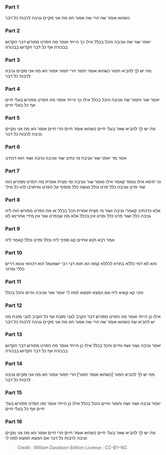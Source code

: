 
### Part 1
כשהוא אומר שה הרי שה אמור הא מה אני מקיים גניבה לרבות כל דבר

### Part 2
יאמר שור שה וגניבה והכל בכלל אילו כך הייתי אומר מה הפרט מפורש דבר הקדוש בבכורה אף כל דבר הקדוש בבכורה

### Part 3
מה יש לך להביא חמור כשהוא אומר חמור הרי חמור אמור הא מה אני מקיים גניבה לרבות כל דבר

### Part 4
יאמר שור וחמור שה וגניבה והכל בכלל אילו כך הייתי אומר מה הפרט מפורש בעלי חיים אף כל בעלי חיים

### Part 5
מה יש לך להביא שאר בעלי חיים כשהוא אומר חיים הרי חיים אמור הא מה אני מקיים גניבה לרבות כל דבר

### Part 6
אמר מר יאמר שור וגניבה מי כתיב שור וגניבה גניבה ושור הוא דכתיב

### Part 7
וכי תימא אילו נאמר קאמר אילו נאמר שור וגניבה ומי מצית אמרת מה הפרט מפורש הוה שור פרט וגניבה כלל פרט וכלל נעשה כלל מוסיף על הפרט ואיתרבו להו כל מילי

### Part 8
אלא כדכתיב קאמרי גניבה ושור מי מצית אמרת הכל בכלל או מה הפרט מפורש הוה ליה גניבה כלל ושור פרט כלל ופרט אין בכלל אלא מה שבפרט שור אין מידי אחרינא לא

### Part 9
אמר רבא תנא אחיים קא סמיך ליה וכלל ופרט וכלל קאמר ליה

### Part 10
והא לא דמי כללא בתרא לכללא קמא הא תנא דבי רבי ישמעאל הוא דכהאי גוונא דריש כללי ופרטי

### Part 11
והכי קא קשיא ליה אם המצא תמצא למה לי יאמר שור וגניבה וחיים והכל בכלל

### Part 12
אילו כן הייתי אומר מה הפרט מפורש דבר הקרב לגבי מזבח אף כל הקרב לגבי מזבח מה יש להביא שה כשהוא אומר שה הרי שה אמור הא מה אני מקיים גניבה לרבות כל דבר

### Part 13
יאמר גניבה ושור ושה וחיים והכל בכלל אילו כן הייתי אומר מה הפרט מפורש דבר הקדוש בבכורה אף כל דבר הקדוש בבכורה

### Part 14
מה יש לך להביא חמור [כשהוא אומר חמור] הרי חמור אמור הא מה אני מקיים גניבה לרבות כל דבר

### Part 15
יאמר גניבה ושור ושה וחמור וחיים והכל בכלל אילו כן הייתי אומר מה הפרט מפורש בעלי חיים אף כל בעלי חיים 

### Part 16
מה יש לך להביא שאר בעלי חיים כשהוא אומר חיים הרי חיים אמור הא מה אני מקיים גניבה לרבות כל דבר אם המצא תמצא למה לי

>Credit : William Davidson Edition
>License : CC-BY-NC